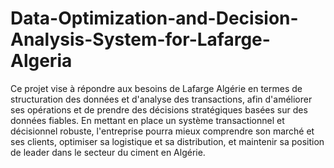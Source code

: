 # Data-Optimization-and-Decision-Analysis-System-for-Lafarge-Algeria
Ce projet vise à répondre aux besoins de Lafarge Algérie en termes de structuration des
données et d'analyse des transactions, afin d'améliorer ses opérations et de prendre des
décisions stratégiques basées sur des données fiables. En mettant en place un système
transactionnel et décisionnel robuste, l'entreprise pourra mieux comprendre son marché
et ses clients, optimiser sa logistique et sa distribution, et maintenir sa position de leader
dans le secteur du ciment en Algérie.
